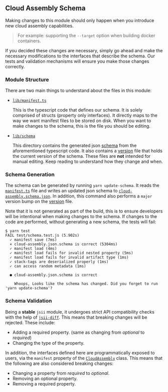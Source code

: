 ## Cloud Assembly Schema

Making changes to this module should only happen when you introduce new cloud assembly capabilities.

> For example: supporting the `--target` option when building docker containers.

If you decided these changes are necessary, simply go ahead and make the necessary modifications to 
the interfaces that describe the schema. Our tests and validation mechanisms will ensure you make those 
changes correctly.

### Module Structure

There are two main things to understand about the files in this module:

- [`lib/manifest.ts`](./lib/manifest.ts)

  This is the typescript code that defines our schema. It is solely comprised of structs (property only interfaces).
  It directly maps to the way we want manifest files to be stored on disk. When you want to make changes to the schema,
  this is the file you should be editing.

- [`lib/schema`](./schema/)

  This directory contains the generated json [schema](schema/cloud-assembly.schema.json) from the aforementioned 
  typescript code. It also contains a [version](schema/cloud-assembly.version.json) file that holds the current version
  of the schema. These files are **not** intended for manual editing. Keep reading to understand how they change and when.

### Schema Generation

The schema can be generated by running `yarn update-schema`. It reads the [`manifest.ts`](./lib/manifest.ts) file and writes
an updated json schema to [`cloud-assembly.schema.json`](schema/cloud-assembly.schema.json). 
In addition, this command also performs a `major` version bump on the [version](schema/cloud-assembly.version.json) file.

Note that it is not generated as part of the build, this is to ensure developers will be intentional when making 
changes to the schema. If changes to the code are performed, without generating a new schema, the tests will fail:

```console
$ yarn test
FAIL test/schema.test.js (5.902s)
  ✓ manifest save (7ms)
  ✕ cloud-assembly.json.schema is correct (5304ms)
  ✓ manifest load (4ms)
  ✓ manifest load fails for invalid nested property (5ms)
  ✓ manifest load fails for invalid artifact type (1ms)
  ✓ stack-tags are deserialized properly (1ms)
  ✓ can access random metadata (1ms)

  ● cloud-assembly.json.schema is correct

    Whoops, Looks like the schema has changed. Did you forget to run 'yarn update-schema'?
```

### Schema Validation

Being a **stable** `jsii` module, it undergoes strict API compatibility checks with the help
of [`jsii-diff`](https://github.com/aws/jsii/tree/master/packages/jsii-diff). 
This means that breaking changes will be rejected. These include:

- Adding a required property. (same as changing from *optional* to *required*)
- Changing the type of the property.

In addition, the interfaces defined here are programmatically exposed to users, via the `manifest` 
property of the [`CloudAssembly`](../cx-api/lib/cloud-assembly.ts) class. This means that the following are 
also considered breaking changes:

- Changing a property from *required* to *optional*.
- Removing an optional property.
- Removing a required property.
